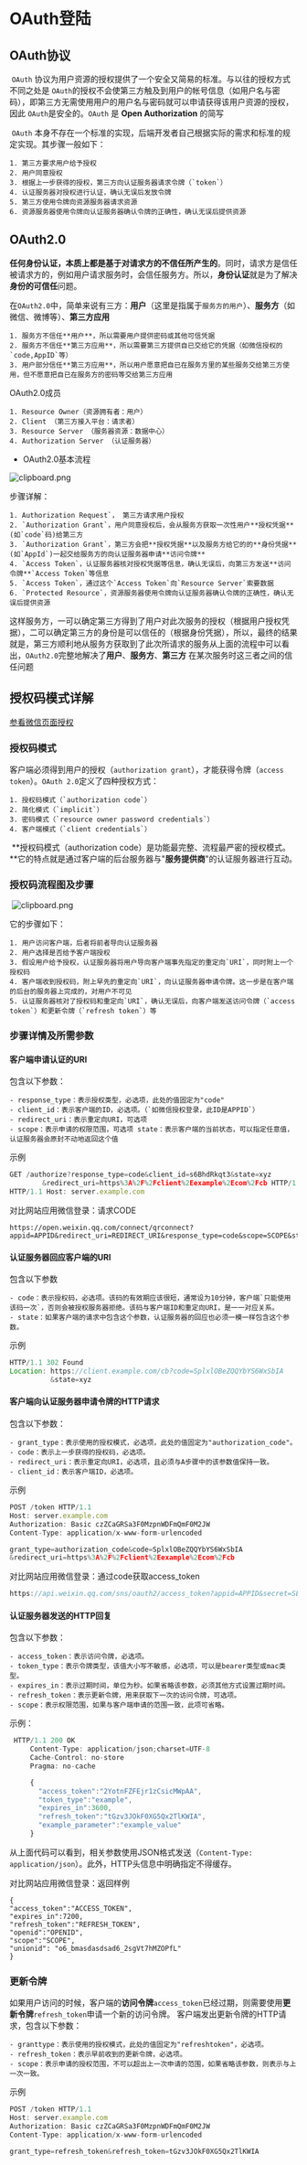 # OAuth登陆

## OAuth协议

​    `OAuth` 协议为用户资源的授权提供了一个安全又简易的标准。与以往的授权方式不同之处是 `OAuth`的授权不会使第三方触及到用户的帐号信息（如用户名与密码），即第三方无需使用用户的用户名与密码就可以申请获得该用户资源的授权，因此 `OAuth`是安全的。`OAuth` 是 **Open Authorization** 的简写

​    `OAuth` 本身不存在一个标准的实现，后端开发者自己根据实际的需求和标准的规定实现。其步骤一般如下：

```
1. 第三方要求用户给予授权
2. 用户同意授权
3. 根据上一步获得的授权，第三方向认证服务器请求令牌（`token`）
4. 认证服务器对授权进行认证，确认无误后发放令牌
5. 第三方使用令牌向资源服务器请求资源
6. 资源服务器使用令牌向认证服务器确认令牌的正确性，确认无误后提供资源
```

## OAuth2.0

​    **任何身份认证，本质上都是基于对请求方的不信任所产生的**。同时，请求方是信任被请求方的，例如用户请求服务时，会信任服务方。所以，**身份认证**就是为了解决**身份的可信任**问题。

​    在`OAuth2.0`中，简单来说有三方：**用户**（这里是指属于`服务方的用户`）、**服务方**（如微信、微博等）、**第三方应用**

```
1. 服务方不信任**用户**，所以需要用户提供密码或其他可信凭据
2. 服务方不信任**第三方应用**，所以需要第三方提供自已交给它的凭据（如微信授权的`code,AppID`等）
3. 用户部分信任**第三方应用**，所以用户愿意把自已在服务方里的某些服务交给第三方使用，但不愿意把自已在服务方的密码等交给第三方应用
```

OAuth2.0成员

```
1. Resource Owner（资源拥有者：用户）
2. Client （第三方接入平台：请求者）
3. Resource Server （服务器资源：数据中心）
4. Authorization Server （认证服务器）
```

- OAuth2.0基本流程

![clipboard.png](https://segmentfault.com/img/bVSnXh?w=561&h=372)

步骤详解：

```
1. Authorization Request`， 第三方请求用户授权
2. `Authorization Grant`，用户同意授权后，会从服务方获取一次性用户**授权凭据**(如`code`码)给第三方
3. `Authorization Grant`，第三方会把**授权凭据**以及服务方给它的的**身份凭据**(如`AppId`)一起交给服务方的向认证服务器申请**访问令牌**
4. `Access Token`，认证服务器核对授权凭据等信息，确认无误后，向第三方发送**访问令牌**`Access Token`等信息
5. `Access Token`，通过这个`Access Token`向`Resource Server`索要数据
6. `Protected Resource`，资源服务器使用令牌向认证服务器确认令牌的正确性，确认无误后提供资源
```

​    这样服务方，一可以确定第三方得到了用户对此次服务的授权（根据用户授权凭据），二可以确定第三方的身份是可以信任的（根据身份凭据），所以，最终的结果就是，第三方顺利地从服务方获取到了此次所请求的服务
​    从上面的流程中可以看出，`OAuth2.0`完整地解决了**用户**、**服务方**、**第三方** 在某次服务时这三者之间的信任问题

## 授权码模式详解

[参看微信页面授权](https://mp.weixin.qq.com/wiki?t=resource/res_main&id=mp1421140842)

### 授权码模式

​    客户端必须得到用户的授权（`authorization grant`），才能获得令牌（`access token`）。`OAuth 2.0`定义了四种授权方式：

```
1. 授权码模式（`authorization code`）
2. 简化模式（`implicit`）
3. 密码模式（`resource owner password credentials`）
4. 客户端模式（`client credentials`）
```

​    **授权码模式（authorization code）是功能最完整、流程最严密的授权模式。**它的特点就是通过客户端的后台服务器与"**服务提供商**"的认证服务器进行互动。

### 授权码流程图及步骤

​    ![clipboard.png](https://segmentfault.com/img/bVSn2t?w=715&h=414)

它的步骤如下：

```
1. 用户访问客户端，后者将前者导向认证服务器
2. 用户选择是否给予客户端授权
3. 假设用户给予授权，认证服务器将用户导向客户端事先指定的重定向`URI`，同时附上一个授权码
4. 客户端收到授权码，附上早先的重定向`URI`，向认证服务器申请令牌。这一步是在客户端的后台的服务器上完成的，对用户不可见
5. 认证服务器核对了授权码和重定向`URI`，确认无误后，向客户端发送访问令牌（`access token`）和更新令牌（`refresh token`）等
```

### 步骤详情及所需参数

#### 客户端申请认证的URI

包含以下参数：

```
- response_type：表示授权类型，必选项，此处的值固定为"code"
- client_id：表示客户端的ID，必选项。（`如微信授权登录，此ID是APPID`）
- redirect_uri：表示重定向URI，可选项
- scope：表示申请的权限范围，可选项 state：表示客户端的当前状态，可以指定任意值，认证服务器会原封不动地返回这个值
```

示例

```javascript
GET /authorize?response_type=code&client_id=s6BhdRkqt3&state=xyz
        &redirect_uri=https%3A%2F%2Fclient%2Eexample%2Ecom%2Fcb HTTP/1.1
HTTP/1.1 Host: server.example.com
```

对比网站应用微信登录：请求CODE

```
https://open.weixin.qq.com/connect/qrconnect?appid=APPID&redirect_uri=REDIRECT_URI&response_type=code&scope=SCOPE&state=STATE#wechat_redirect
```

#### 认证服务器回应客户端的URI

包含以下参数

```
- code：表示授权码，必选项。该码的有效期应该很短，通常设为10分钟，客户端`只能使用该码一次`，否则会被授权服务器拒绝。该码与客户端ID和重定向URI，是一一对应关系。
- state：如果客户端的请求中包含这个参数，认证服务器的回应也必须一模一样包含这个参数。
```

示例

```javascript
HTTP/1.1 302 Found
Location: https://client.example.com/cb?code=SplxlOBeZQQYbYS6WxSbIA
          &state=xyz
```

#### 客户端向认证服务器申请令牌的HTTP请求

包含以下参数：

```
- grant_type：表示使用的授权模式，必选项，此处的值固定为"authorization_code"。
- code：表示上一步获得的授权码，必选项。
- redirect_uri：表示重定向URI，必选项，且必须与A步骤中的该参数值保持一致。
- client_id：表示客户端ID，必选项。
```

示例

```javascript
POST /token HTTP/1.1
Host: server.example.com
Authorization: Basic czZCaGRSa3F0MzpnWDFmQmF0M2JW
Content-Type: application/x-www-form-urlencoded

grant_type=authorization_code&code=SplxlOBeZQQYbYS6WxSbIA
&redirect_uri=https%3A%2F%2Fclient%2Eexample%2Ecom%2Fcb
```

对比网站应用微信登录：通过code获取access_token

```javascript
https://api.weixin.qq.com/sns/oauth2/access_token?appid=APPID&secret=SECRET&code=CODE&grant_type=authorization_code
```

#### 认证服务器发送的HTTP回复

 包含以下参数：

```
- access_token：表示访问令牌，必选项。
- token_type：表示令牌类型，该值大小写不敏感，必选项，可以是bearer类型或mac类型。
- expires_in：表示过期时间，单位为秒。如果省略该参数，必须其他方式设置过期时间。
- refresh_token：表示更新令牌，用来获取下一次的访问令牌，可选项。
- scope：表示权限范围，如果与客户端申请的范围一致，此项可省略。
```

示例：

```javascript
 HTTP/1.1 200 OK
     Content-Type: application/json;charset=UTF-8
     Cache-Control: no-store
     Pragma: no-cache

     {
       "access_token":"2YotnFZFEjr1zCsicMWpAA",
       "token_type":"example",
       "expires_in":3600,
       "refresh_token":"tGzv3JOkF0XG5Qx2TlKWIA",
       "example_parameter":"example_value"
     }
```

从上面代码可以看到，相关参数使用JSON格式发送（`Content-Type: application/json`）。此外，HTTP头信息中明确指定不得缓存。

对比网站应用微信登录：返回样例

```
{ 
"access_token":"ACCESS_TOKEN", 
"expires_in":7200, 
"refresh_token":"REFRESH_TOKEN",
"openid":"OPENID", 
"scope":"SCOPE",
"unionid": "o6_bmasdasdsad6_2sgVt7hMZOPfL"
}
```

### 更新令牌

 如果用户访问的时候，客户端的**访问令牌**`access_token`已经过期，则需要使用**更新令牌**`refresh_token`申请一个新的访问令牌。
 客户端发出更新令牌的HTTP请求，包含以下参数：

```
- granttype：表示使用的授权模式，此处的值固定为"refreshtoken"，必选项。
- refresh_token：表示早前收到的更新令牌，必选项。
- scope：表示申请的授权范围，不可以超出上一次申请的范围，如果省略该参数，则表示与上一次一致。
```

示例

```javascript
POST /token HTTP/1.1
Host: server.example.com
Authorization: Basic czZCaGRSa3F0MzpnWDFmQmF0M2JW
Content-Type: application/x-www-form-urlencoded

grant_type=refresh_token&refresh_token=tGzv3JOkF0XG5Qx2TlKWIA
```